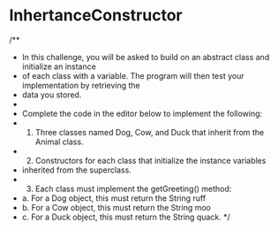 # InhertanceConstructor
    
/**
 * In this challenge, you will be asked to build on an abstract class and initialize an instance
 * of each class with a variable. The program will then test your implementation by retrieving the
 * data you stored.
 * 
 * Complete the code in the editor below to implement the following:
 * 1. Three classes named Dog, Cow, and Duck that inherit from the Animal class.
 * 2. Constructors for each class that initialize the instance variables 
 *    inherited from the superclass.
 * 3. Each class must implement the getGreeting() method:
 *    a. For a Dog object, this must return the String ruff
 *    b. For a Cow object, this must return the String moo
 *    c. For a Duck object, this must return the String quack.
 */
